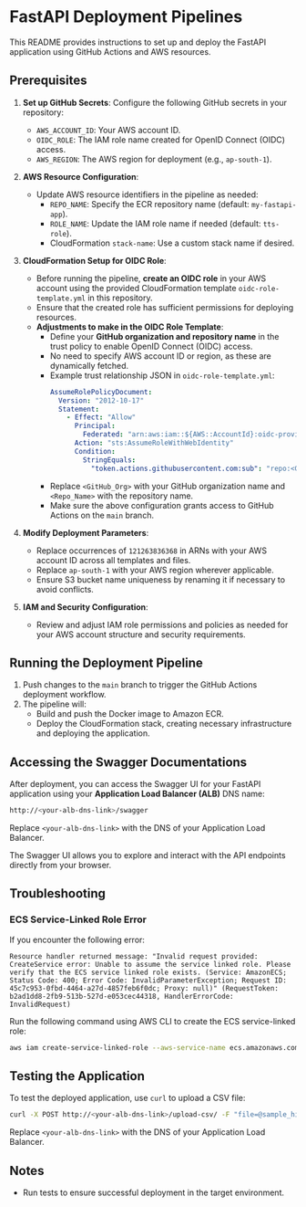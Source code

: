 
# FastAPI Deployment Pipelines

This README provides instructions to set up and deploy the FastAPI application using GitHub Actions and AWS resources.

## Prerequisites

1. **Set up GitHub Secrets**: Configure the following GitHub secrets in your repository:
   - `AWS_ACCOUNT_ID`: Your AWS account ID.
   - `OIDC_ROLE`: The IAM role name created for OpenID Connect (OIDC) access.
   - `AWS_REGION`: The AWS region for deployment (e.g., `ap-south-1`).

2. **AWS Resource Configuration**:
   - Update AWS resource identifiers in the pipeline as needed:
     - `REPO_NAME`: Specify the ECR repository name (default: `my-fastapi-app`).
     - `ROLE_NAME`: Update the IAM role name if needed (default: `tts-role`).
     - CloudFormation `stack-name`: Use a custom stack name if desired.

3. **CloudFormation Setup for OIDC Role**:
   - Before running the pipeline, **create an OIDC role** in your AWS account using the provided CloudFormation template `oidc-role-template.yml` in this repository.
   - Ensure that the created role has sufficient permissions for deploying resources.
   - **Adjustments to make in the OIDC Role Template**:
     - Define your **GitHub organization and repository name** in the trust policy to enable OpenID Connect (OIDC) access.
     - No need to specify AWS account ID or region, as these are dynamically fetched.
     - Example trust relationship JSON in `oidc-role-template.yml`:
       ```yaml
       AssumeRolePolicyDocument:
         Version: "2012-10-17"
         Statement:
           - Effect: "Allow"
             Principal:
               Federated: "arn:aws:iam::${AWS::AccountId}:oidc-provider/token.actions.githubusercontent.com"
             Action: "sts:AssumeRoleWithWebIdentity"
             Condition:
               StringEquals:
                 "token.actions.githubusercontent.com:sub": "repo:<GitHub_Org>/<Repo_Name>:ref:refs/heads/main"
       ```
     - Replace `<GitHub_Org>` with your GitHub organization name and `<Repo_Name>` with the repository name.
     - Make sure the above configuration grants access to GitHub Actions on the `main` branch.

4. **Modify Deployment Parameters**:
   - Replace occurrences of `121263836368` in ARNs with your AWS account ID across all templates and files.
   - Replace `ap-south-1` with your AWS region wherever applicable.
   - Ensure S3 bucket name uniqueness by renaming it if necessary to avoid conflicts.

5. **IAM and Security Configuration**:
   - Review and adjust IAM role permissions and policies as needed for your AWS account structure and security requirements.

## Running the Deployment Pipeline

1. Push changes to the `main` branch to trigger the GitHub Actions deployment workflow.
2. The pipeline will:
   - Build and push the Docker image to Amazon ECR.
   - Deploy the CloudFormation stack, creating necessary infrastructure and deploying the application.

## Accessing the Swagger Documentations

After deployment, you can access the Swagger UI for your FastAPI application using your **Application Load Balancer (ALB)** DNS name:

```bash
http://<your-alb-dns-link>/swagger
```

Replace `<your-alb-dns-link>` with the DNS of your Application Load Balancer.

The Swagger UI allows you to explore and interact with the API endpoints directly from your browser.

## Troubleshooting

### ECS Service-Linked Role Error

If you encounter the following error:
```
Resource handler returned message: "Invalid request provided: CreateService error: Unable to assume the service linked role. Please verify that the ECS service linked role exists. (Service: AmazonECS; Status Code: 400; Error Code: InvalidParameterException; Request ID: 45c7c953-0fbd-4464-a27d-4857feb6f0dc; Proxy: null)" (RequestToken: b2ad1dd8-2fb9-513b-527d-e053cec44318, HandlerErrorCode: InvalidRequest)
```

Run the following command using AWS CLI to create the ECS service-linked role:

```bash
aws iam create-service-linked-role --aws-service-name ecs.amazonaws.com
```

## Testing the Application

To test the deployed application, use `curl` to upload a CSV file:

```bash
curl -X POST http://<your-alb-dns-link>/upload-csv/ -F "file=@sample_hi-IN.csv" -F "source=hi-IN"
```

Replace `<your-alb-dns-link>` with the DNS of your Application Load Balancer.

## Notes

- Run tests to ensure successful deployment in the target environment.
